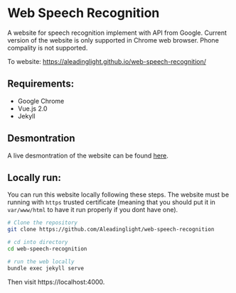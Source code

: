 # Web Speech Recognition

A website for speech recognition implement with API from Google. Current version of the website is only supported in Chrome web browser. Phone compality is not supported.
 
To website: https://aleadinglight.github.io/web-speech-recognition/

## Requirements:
- Google Chrome
- Vue.js 2.0
- Jekyll

## Desmontration 

A live desmontration of the website can be found [here](https://github.com/Aleadinglight/web-speech-recognition/blob/master/assets/video/webspeech.mp4).

## Locally run:

You can run this website locally following these steps. The website must be running with `https` trusted certificate (meaning that you should put it in `var/www/html` to have it run properly if you dont have one).

```bash
# Clone the repository
git clone https://github.com/Aleadinglight/web-speech-recognition

# cd into directory
cd web-speech-recognition

# run the web locally
bundle exec jekyll serve
```

Then visit https://localhost:4000. 